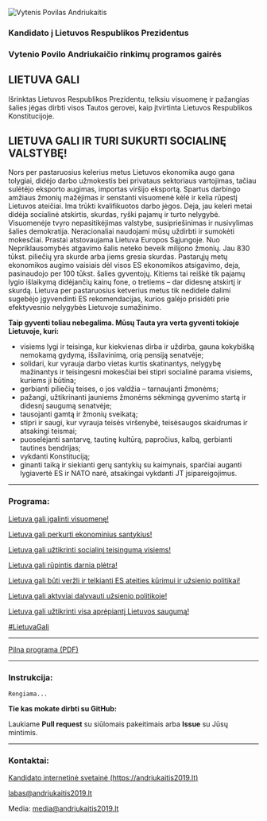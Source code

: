 ![Vytenis Povilas Andriukaitis](https://andriukaitis2019.lt/wp-content/uploads/2019/04/cover_blue_red.jpg)

### Kandidato į Lietuvos Respublikos Prezidentus 
### Vytenio Povilo Andriukaičio rinkimų programos gairės
## LIETUVA GALI

Išrinktas Lietuvos Respublikos Prezidentu, telksiu visuomenę ir pažangias šalies jėgas dirbti visos Tautos gerovei, kaip įtvirtinta Lietuvos Respublikos Konstitucijoje. 

## LIETUVA GALI IR TURI SUKURTI SOCIALINĘ VALSTYBĘ!
Nors per pastaruosius kelerius metus Lietuvos ekonomika augo gana tolygiai, didėjo darbo užmokestis bei privataus sektoriaus vartojimas, tačiau sulėtėjo eksporto augimas, importas viršijo eksportą. Spartus darbingo amžiaus žmonių mažėjimas ir senstanti visuomenė kėlė ir kelia rūpestį Lietuvos ateičiai. Ima trūkti kvalifikuotos darbo jėgos. Deja, jau keleri metai didėja socialinė atskirtis, skurdas, ryški pajamų ir turto nelygybė. Visuomenėje tvyro nepasitikėjimas valstybe, susipriešinimas ir nusivylimas šalies demokratija. Neracionaliai naudojami mūsų uždirbti ir sumokėti mokesčiai. Prastai atstovaujama Lietuva Europos Sąjungoje. Nuo Nepriklausomybės atgavimo šalis neteko beveik milijono žmonių. Jau 830 tūkst. piliečių yra skurde arba jiems gresia skurdas. Pastarųjų metų ekonomikos augimo vaisiais dėl visos ES ekonomikos atsigavimo, deja, pasinaudojo per 100 tūkst. šalies gyventojų. Kitiems tai reiškė tik pajamų lygio išlaikymą didėjančių kainų fone, o tretiems – dar didesnę atskirtį ir skurdą. Lietuva per pastaruosius ketverius metus tik nedidele dalimi sugebėjo įgyvendinti ES rekomendacijas, kurios galėjo prisidėti prie efektyvesnio nelygybės Lietuvoje sumažinimo.

**Taip gyventi toliau nebegalima. Mūsų Tauta yra verta gyventi tokioje Lietuvoje, kuri:**

* visiems lygi ir teisinga, kur kiekvienas dirba ir uždirba, gauna kokybišką nemokamą gydymą, išsilavinimą, orią pensiją senatvėje;
* solidari, kur vyrauja darbo vietas kurtis skatinantys, nelygybę mažinantys ir teisingesni mokesčiai bei stipri socialinė parama visiems, kuriems ji būtina;
* gerbianti piliečių teises, o jos valdžia – tarnaujanti žmonėms;
* pažangi, užtikrinanti jauniems žmonėms sėkmingą gyvenimo startą ir didesnį saugumą senatvėje;
* tausojanti gamtą ir žmonių sveikatą;
* stipri ir saugi, kur vyrauja teisės viršenybė, teisėsaugos skaidrumas ir atsakingi teismai;
* puoselėjanti santarvę, tautinę kultūrą, papročius, kalbą, gerbianti tautines bendrijas;
* vykdanti Konstituciją;
* ginanti taiką ir siekianti gerų santykių su kaimynais, sparčiai auganti lygiavertė ES ir NATO narė, atsakingai vykdanti JT įsipareigojimus.

---

### Programa:

[Lietuva gali įgalinti visuomenę!](IGALINTI_VISUOMENE.md)

[Lietuva gali perkurti ekonominius santykius!](EKONOMINIU_SANTYKIU_PERKURIMAS.md)

[Lietuva gali užtikrinti socialinį teisingumą visiems!](SOCIALINIS_TEISINGUMAS_VISIEMS.md)

[Lietuva gali rūpintis darnia plėtra!](DARNI_PLETRA.md)

[Lietuva gali būti veržli ir telkianti ES ateities kūrimui ir užsienio politikai!](6TAS_SCENARIJUS_EUROPAI.md)

[Lietuva gali aktyviai dalyvauti užsienio politikoje!](UZSIENIO_POLITIKA.md)

[Lietuva gali užtikrinti visa aprėpiantį Lietuvos saugumą!](SAUGUMAS.md)

[#LietuvaGali](LIETUVA_GALI.md)

---

[Pilna programa (PDF)](https://andriukaitis2019.lt/wp-content/uploads/2019/04/Andriukaitis-LietuvaGali-Programa.pdf)

---

### Instrukcija:

`Rengiama...`

**Tie kas mokate dirbti su GitHub:**

Laukiame **Pull request** su siūlomais pakeitimais arba **Issue** su Jūsų mintimis.

---

### Kontaktai:

[Kandidato internetinė svetainė (https://andriukaitis2019.lt)](https://andriukaitis2019.lt)

[labas@andriukaitis2019.lt](mailto:labas@andriukaitis2019.lt)

Media: [media@andriukaitis2019.lt](mailto:media@andriukaitis2019.lt)
